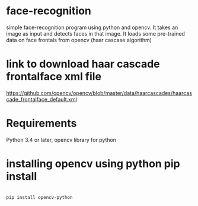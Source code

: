 # face-recognition
simple  face-recognition program using python and opencv.
It takes an image as input and detects faces in that image.
It loads some pre-trained data on face frontals from opencv (haar cascase algorithm)

# link to download haar cascade frontalface xml file
https://github.com/opencv/opencv/blob/master/data/haarcascades/haarcascade_frontalface_default.xml

# Requirements
Python 3.4 or later,
opencv library for python

# installing opencv using python pip install

<code>
pip install opencv-python
</code>

